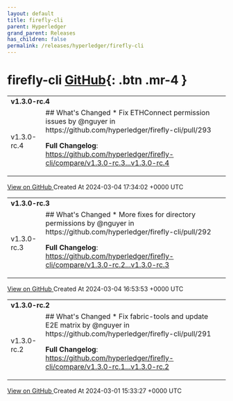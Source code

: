 ```yaml
---
layout: default
title: firefly-cli
parent: Hyperledger
grand_parent: Releases
has_children: false
permalink: /releases/hyperledger/firefly-cli
---
```


# firefly-cli <span class="fs-3 right-align">[GitHub](https://github.com/hyperledger/firefly-cli){: .btn .mr-4 }</span>


<div>
    <table>
        <tr>
            <td colspan="2">
                <b>
                    v1.3.0-rc.4
                </b>
            </td>
        </tr>
        <tr>
            <td>
                <span class="chip">
                    v1.3.0-rc.4
                </span>
            </td>
            <td>
                ## What's Changed
* Fix ETHConnect permission issues by @nguyer in https://github.com/hyperledger/firefly-cli/pull/293


**Full Changelog**: https://github.com/hyperledger/firefly-cli/compare/v1.3.0-rc.3...v1.3.0-rc.4
            </td>
        </tr>
    </table>
    <a href="https://github.com/hyperledger/firefly-cli/releases/tag/v1.3.0-rc.4" class=".btn">
        View on GitHub
    </a>
    <span class="right-align">
        Created At 2024-03-04 17:34:02 +0000 UTC
    </span>
</div>

<div>
    <table>
        <tr>
            <td colspan="2">
                <b>
                    v1.3.0-rc.3
                </b>
            </td>
        </tr>
        <tr>
            <td>
                <span class="chip">
                    v1.3.0-rc.3
                </span>
            </td>
            <td>
                ## What's Changed
* More fixes for directory permissions by @nguyer in https://github.com/hyperledger/firefly-cli/pull/292


**Full Changelog**: https://github.com/hyperledger/firefly-cli/compare/v1.3.0-rc.2...v1.3.0-rc.3
            </td>
        </tr>
    </table>
    <a href="https://github.com/hyperledger/firefly-cli/releases/tag/v1.3.0-rc.3" class=".btn">
        View on GitHub
    </a>
    <span class="right-align">
        Created At 2024-03-04 16:53:53 +0000 UTC
    </span>
</div>

<div>
    <table>
        <tr>
            <td colspan="2">
                <b>
                    v1.3.0-rc.2
                </b>
            </td>
        </tr>
        <tr>
            <td>
                <span class="chip">
                    v1.3.0-rc.2
                </span>
            </td>
            <td>
                ## What's Changed
* Fix fabric-tools and update E2E matrix by @nguyer in https://github.com/hyperledger/firefly-cli/pull/291


**Full Changelog**: https://github.com/hyperledger/firefly-cli/compare/v1.3.0-rc.1...v1.3.0-rc.2
            </td>
        </tr>
    </table>
    <a href="https://github.com/hyperledger/firefly-cli/releases/tag/v1.3.0-rc.2" class=".btn">
        View on GitHub
    </a>
    <span class="right-align">
        Created At 2024-03-01 15:33:27 +0000 UTC
    </span>
</div>

